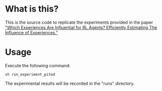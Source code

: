 
# What is this?
  This is the source code to replicate the experiments provided in the paper ["Which Experiences Are Influential for RL Agents? Efficiently Estimating The Influence of Experiences."](https://arxiv.org/abs/2405.14629)

# Usage
  Execute the following command:
  ```
  sh run_experiment_pitod
  ```
  The experimental results will be recorded in the "runs" directory.
